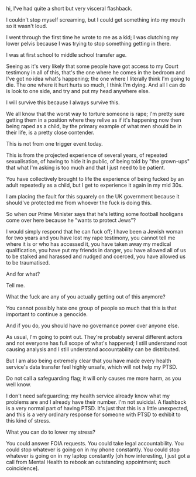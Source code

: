 hi, I've had quite a short but very visceral flashback. 

I couldn't stop myself screaming, but I could get something into my mouth so it wasn't loud.  

I went through the first time he wrote to me as a kid; I was clutching my lower pelvis because I was trying to stop something getting in there.  

I was at first school to middle school transfer age.  

Seeing as it's very likely that some people have got access to my Court testimony in all of this, that's the one where he comes in the bedroom and I've got no idea what's happening; the one where I literally think I'm going to die. The one where it hurt hurts so much, I think I'm dying. And all I can do is look to one side, and try and put my head anywhere else.  

I will survive this because I always survive this.  

We all know that the worst way to torture someone is rape; I'm pretty sure getting them in a position where they relive as if it's happening now then being raped as a child, by the primary example of what men should be in their life, is a pretty close contender.  

This is not from one trigger event today.  

This is from the projected experience of several years, of repeated sexualisation, of having to hide it in public, of being told by "the grown-ups" that what I'm asking is too much and that I just need to be patient.  

You have collectively brought to life the experience of being fucked by an adult repeatedly as a child, but I get to experience it again in my mid 30s.  

I am placing the fault for this squarely on the UK government because it should've protected me from whoever the fuck is doing this.  

So when our Prime Minister says that he's letting some football hooligans come over here because he "wants to protect Jews"?  

I would simply respond that he can fuck off; I have been a Jewish woman for two years and you have lost my rape testimony, you cannot tell me where it is or who has accessed it, you have taken away my medical qualification, you have put my friends in danger, you have allowed all of us to be stalked and harassed and nudged and coerced, you have allowed us to be traumatised.  

And for what?  

Tell me.  

What the fuck are any of you actually getting out of this anymore?  

You cannot possibly hate one group of people so much that this is that important to continue a genocide.  

And if you do, you should have no governance power over anyone else.  

As usual, I'm going to point out. They're probably several different actors and not everyone has full scope of what's happened; I still understand root causing analysis and I still understand accountability can be distributed.  

But I am also being extremely clear that you have made every health service's data transfer feel highly unsafe, which will not help my PTSD.  

Do not call a safeguarding flag; it will only causes me more harm, as you well know.  

I don't need safeguarding; my health service already know what my problems are and I already have their number. I'm not suicidal. A flashback is a very normal part of having PTSD. It's just that this is a little unexpected, and this is a very ordinary response for someone with PTSD to exhibit to this kind of stress.  

What you can do to lower my stress?  

You could answer FOIA requests. You could take legal accountability. You could stop whatever is going on in my phone constantly. You could stop whatever is going on in my laptop constantly [oh how interesting, I just got a call from Mental Health to rebook an outstanding appointment; such coincidence].  
